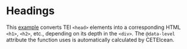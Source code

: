 # Headings

This [example](https://tei-c.org/release/doc/tei-p5-doc/fr/html/ref-head.html#index-egXML-d53e41210) converts TEI `<head>` elements into a corresponding HTML `<h1>`, `<h2>`, etc., depending on its depth in the `<div>`. The `@data-level` attribute the function uses is automatically calculated by CETEIcean.